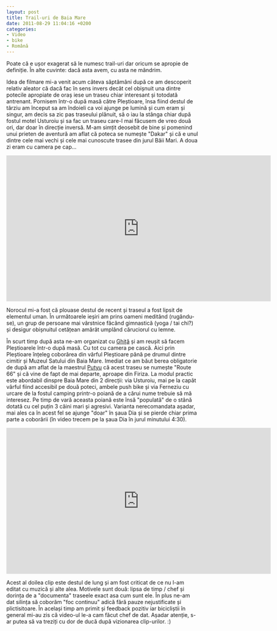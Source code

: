 ```yaml
---
layout: post
title: Trail-uri de Baia Mare
date: 2011-08-29 11:04:16 +0200
categories:
- Video
- bike
- Română
---
```

Poate că e ușor exagerat să le numesc trail-uri dar oricum se apropie de definiție. În alte cuvinte: dacă asta avem, cu asta ne mândrim.

Idea de filmare mi-a venit acum câteva săptămâni după ce am descoperit relativ aleator că dacă fac în sens invers decât cel obișnuit una dintre potecile apropiate de oraș iese un traseu chiar interesant și totodată antrenant. Pornisem într-o după masă către Pleștioare, însa fiind destul de târziu am început sa am îndoieli ca voi ajunge pe lumină și cum eram și singur, am decis sa zic pas traseului plănuit, să o iau la stânga chiar după fostul motel Usturoiu și sa fac un traseu care-l mai făcusem de vreo două ori, dar doar în direcție inversă. M-am simțit deosebit de bine și pomenind unui prieten de aventură am aflat că poteca se numește "Dakar" și că e unul dintre cele mai vechi și cele mai cunoscute trasee din jurul Băii Mari. A doua zi eram cu camera pe cap...

<iframe width="693" height="382" src="http://www.youtube.com/embed/DLisIEoomoU" frameborder="0" allowfullscreen></iframe>

Norocul mi-a fost că plouase destul de recent și traseul a fost lipsit de elementul uman. În următoarele ieșiri am prins oameni meditând (rugându-se), un grup de persoane mai vârstnice făcând gimnastică (yoga / tai chi?) și desigur obișnuitul cetățean amărât umplând căruciorul cu lemne.

În scurt timp după asta ne-am organizat cu <a href="https://www.facebook.com/ghitzuca">Ghiță</a> și am reușit să facem Pleștioarele într-o după masă. Cu tot cu camera pe cască. Aici prin Pleștioare înțeleg coborârea din vârful Pleștioare până pe drumul dintre cimitir și Muzeul Satului din Baia Mare. Imediat ce am băut berea obligatorie de după am aflat de la maestrul <a href="https://www.facebook.com/putyu.redbully">Putyu</a> că acest traseu se numește "Route 66" și că vine de fapt de mai departe, aproape din Firiza. La modul practic este abordabil dinspre Baia Mare din 2 direcții: via Usturoiu, mai pe la capăt vârful fiind accesibil pe două poteci, ambele push bike și via Ferneziu cu urcare de la fostul camping printr-o poiană de a cărui nume trebuie să mă interesez. Pe timp de vară aceasta poiană este însă "populată" de o stână dotată cu cel puțin 3 câini mari și agresivi. Varianta nerecomandata așadar, mai ales ca în acest fel se ajunge "doar" în șaua Dia și se pierde chiar prima parte a coborârii (în video trecem pe la șaua Dia în jurul minutului 4:30).

<iframe width="693" height="382" src="http://www.youtube.com/embed/sCCtjy4JdAg" frameborder="0" allowfullscreen></iframe>

Acest al doilea clip este destul de lung și am fost criticat de ce nu l-am editat cu muzică și alte alea. Motivele sunt două: lipsa de timp / chef și dorința de a "documenta" traseele exact asa cum sunt ele. În plus ne-am dat silința să coborâm "foc continuu" adică fără pauze nejustificate și plictisitoare. În același timp am primit și feedback pozitiv iar bicicliștii în general mi-au zis că video-ul le-a cam făcut chef de dat. Așadar atenție, s-ar putea să va treziți cu dor de ducă după vizionarea clip-urilor. :)
